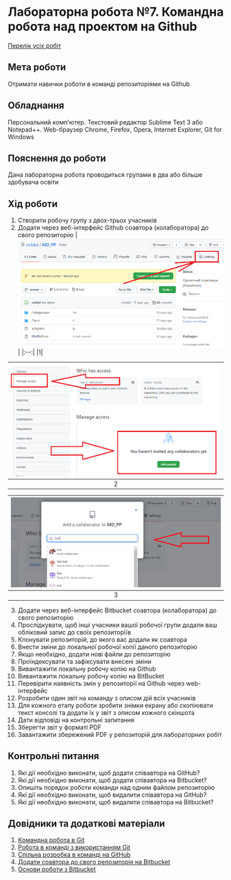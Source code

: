 # Лабораторна робота №7. Командна робота над проектом на Github

[Перелік усіх робіт](README.md)

## Мета роботи

Отримати навички роботи в команді репозиторіями на Github

## Обладнання

Персональний комп'ютер. Текстовий редактор Sublime Text 3 або Notepad++. Web-браузер Chrome, Firefox, Opera, Internet Explorer, Git for Windows

## Пояснення до роботи

Дана лабораторна робота проводиться групами в два або більше здобувача освіти

## Хід роботи

1.  Створити робочу групу з двох-трьох учасників
2.  Додати через веб-інтерфейс Github соавтора (колаборатора) до свого репозиторію
|![1](img/07-010.png)|
|:--:|
|1|

|![2](img/07-020.png)|
|:--:|
|2|

|![3](img/07-030.png)|
|:--:|
|3|
3.  Додати через веб-інтерфейс Bitbucket соавтора (колаборатора) до свого репозиторію
4.  Прослідкувати, щоб інші учасники вашої робочої групи додали ваш обліковий запис до своїх репозиторіїв
5.  Клонувати репозиторій, до якого вас додали як соавтора
6.  Внести зміни до локальної робочої копії даного репозиторію
7.  Якщо необхідно, додати нові файли до репозиторію
8.  Проїндексувати та зафіксувати внесені зміни
9.  Вивантажити локальну робочу копію на Github
10.  Вивантажити локальну робочу копію на BitBucket
11.  Перевірити наявність змін у репозиторії на Github через web-інтерфейс
12.  Розробити один звіт на команду з описом дій всіх учасників
13.  Для кожного етапу роботи зробити знімки екрану або скопіювати текст консолі та додати їх у звіт з описом кожного скіншота
14.  Дати відповіді на контрольні запитання
15.  Зберегти звіт у форматі PDF
16.  Завантажити збережений PDF у репозиторій для лабораторних робіт

## Контрольні питання

1.  Які дії необхідно виконати, щоб додати співавтора на GitHub?
2.  Які дії необхідно виконати, щоб додати співавтора на Bitbucket?
3.  Опишіть порядок роботи команди над одним файлом репозиторію
4.  Які дії необхідно виконати, щоб видалити співавтора на GitHub?
5.  Які дії необхідно виконати, щоб видалити співавтора на Bitbucket?

## Довідники та додаткові матеріали

1.  [Командна робота в Git](https://habr.com/ru/post/75990/)
2.  [Робота в команді з використанням Git](https://www.blend4web.com/doc/ru/git_short_manual.html)
3.  [Спільна розробка в команді на GitHub](https://code.tutsplus.com/ru/articles/team-collaboration-with-github--net-29876)
4.  [Додати соавтора до свого репозиторія на Bitbucket](https://learntutorials.net/ru/bitbucket/topic/8102/%D0%B4%D0%BE%D0%B1%D0%B0%D0%B2%D0%B8%D1%82%D1%8C-%D1%81%D0%BE%D0%B0%D0%B2%D1%82%D0%BE%D1%80%D0%BE%D0%B2-%D0%B2-%D1%80%D0%B5%D0%BF%D0%BE%D0%B7%D0%B8%D1%82%D0%BE%D1%80%D0%B8%D0%B9)
5.  [Основи роботи з Bitbucket](https://bitbucket.org/product/ru/guides/basics/four-starting-steps#step-1-put-your-code-in-bitbucket)